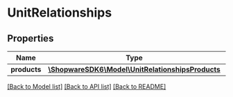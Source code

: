 # UnitRelationships

## Properties
Name | Type | Description | Notes
------------ | ------------- | ------------- | -------------
**products** | [**\ShopwareSDK6\Model\UnitRelationshipsProducts**](UnitRelationshipsProducts.md) |  | [optional] 

[[Back to Model list]](../../README.md#documentation-for-models) [[Back to API list]](../../README.md#documentation-for-api-endpoints) [[Back to README]](../../README.md)

